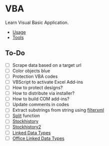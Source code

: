 # VBA
Learn Visual Basic Application.

* [Usage](https://github.com/ry4nyeo/vba/wiki#usage)
* [Tools](https://github.com/ry4nyeo/vba/wiki#tools)

<h2> To-Do</h2>

- [ ] Scrape data based on a target url
- [ ] Color objects blue
- [ ] Protection VBA codes
- [ ] VBScript to activate Excel Add-ins
- [ ] How to protect designs?
- [ ] How to distribute via installer?
- [ ] How to build COM add-ins?
- [ ] Update comments in codes
- [ ] Extract substrings from string using [filterxml](https://stackoverflow.com/questions/61837696/excel-extract-substrings-from-string-using-filterxml)
- [ ] [Split](https://stackoverflow.com/questions/67208573/what-is-the-equivalent-of-split-function-in-excel) function
- [ ] [Stockhistory](https://www.youtube.com/watch?v=HZU2OtDa2eI&ab_channel=CodingIsFun)
- [ ] [Stockhistory2](https://www.get-digital-help.com/how-to-use-the-stockhistory-function/)
- [ ] [Linked Data Types](https://www.youtube.com/watch?v=z-WDstDUzyA&ab_channel=MrExcel.com)
- [ ] [Office Linked Data Types](https://support.microsoft.com/en-us/office/excel-data-types-stocks-and-geography-61a33056-9935-484f-8ac8-f1a89e210877)
